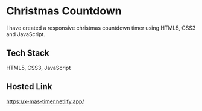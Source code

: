 # Christmas Countdown
I have created a responsive christmas countdown timer using HTML5, CSS3 and JavaScript.
## Tech Stack
HTML5, CSS3, JavaScript
## Hosted Link
https://x-mas-timer.netlify.app/
